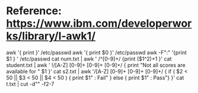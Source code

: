 # Reference: https://www.ibm.com/developerworks/library/l-awk1/
awk '{ print }' /etc/passwd
awk '{ print $0 }' /etc/passwd
awk -F":" '{print $1 } ' /etc/passwd
cat num.txt | awk ' /^[0-9]+/ {print ($1^2)+1 }'
cat student.txt | awk ' !/[A-Z] [0-9]+ [0-9]+ [0-9]+/ { print "Not all scores are available for " $1 }'
cat s2.txt | awk '/[A-Z] [0-9]+ [0-9]+ [0-9]+/ { if ( $2 < 50 || $3 < 50  || $4 < 50 ) { print $1" : Fail" } else { print $1" : Pass"} }'
cat t.txt | cut -d"" -f2-7
